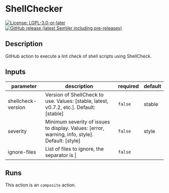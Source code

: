 # ShellChecker

[![License: LGPL-3.0-or-later](https://img.shields.io/badge/license-LGPL--3.0-blue)](https://www.gnu.org/licenses/lgpl-3.0.html)
[![GitHub release (latest SemVer including pre-releases)](https://img.shields.io/github/v/release/a5k-actions/shellchecker?include_prereleases)](https://github.com/a5k-actions/shellchecker/releases/latest)

<!-- action-docs-description -->
## Description

GitHub action to execute a lint check of shell scripts using ShellCheck.
<!-- action-docs-description -->

<!-- action-docs-inputs -->
## Inputs

| parameter | description | required | default |
| - | - | - | - |
| shellcheck-version | Version of ShellCheck to use. Values: [stable, latest, v0.7.2, etc.]. Default: [stable] | `false` | stable |
| severity | Minimum severity of issues to display. Values: [error, warning, info, style]. Default: [style] | `false` | style |
| ignore-files | List of files to ignore, the separator is &#124; | `false` |  |
<!-- action-docs-inputs -->

<!-- action-docs-outputs -->

<!-- action-docs-outputs -->

<!-- action-docs-runs -->
## Runs

This action is an `composite` action.
<!-- action-docs-runs -->
